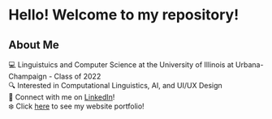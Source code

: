 # Hello! Welcome to my repository!
## About Me
:computer: Linguistuics and Computer Science at the University of Illinois at Urbana-Champaign - Class of 2022  
:mag: Interested in Computational Linguistics, AI, and UI/UX Design  
:handshake: Connect with me on [LinkedIn](https://www.linkedin.com/in/anjolee-rice/)!  
:snowflake: Click [here](https://africe2.github.io/anjolee.rice/) to see my website portfolio!
